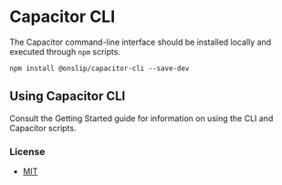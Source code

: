 # Capacitor CLI

The Capacitor command-line interface should be installed locally and executed through `npm` scripts.

```
npm install @onslip/capacitor-cli --save-dev
```

## Using Capacitor CLI

Consult the Getting Started guide for information on using the CLI and Capacitor scripts.

### License

* [MIT](https://github.com/ionic-team/capacitor/blob/master/LICENSE)
